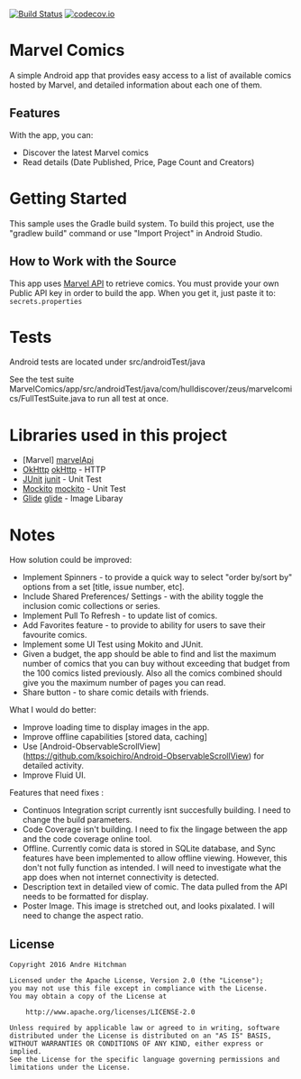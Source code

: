 [![Build Status](https://travis-ci.org/SandBoxDeveloper/Marvel-Comics-App.svg?branch=master)](https://travis-ci.org/SandBoxDeveloper/Marvel-Comics-App)
[![codecov.io](https://codecov.io/github/SandBoxDeveloper/Marvel-Comics-App/coverage.svg?branch=master)](https://codecov.io/github/SandBoxDeveloper/Marvel-Comics-App?branch=master)

# Marvel Comics
A simple Android app that provides easy access to a list of available comics hosted by Marvel, and detailed information about each one of them.

## Features

With the app, you can:
* Discover the latest Marvel comics
* Read details (Date Published, Price, Page Count and Creators)

# Getting Started

This sample uses the Gradle build system. To build this project, use the "gradlew build" command or use "Import Project" in Android Studio.


## How to Work with the Source

This app uses [Marvel API](http://developer.marvel.com/docs) to retrieve comics.
You must provide your own Public API key in order to build the app. When you get it, just paste it to:
    ```
    secrets.properties
    ```
# Tests

Android tests are located under src/androidTest/java

See the test suite MarvelComics/app/src/androidTest/java/com/hulldiscover/zeus/marvelcomics/FullTestSuite.java 
to run all test at once.

# Libraries used in this project

* [Marvel] [marvelApi]
* [OkHttp] [okHttp] - HTTP
* [JUnit] [junit] - Unit Test
* [Mockito] [mockito] - Unit Test
* [Glide] [glide] - Image Libaray


# Notes

How solution could be improved:

* Implement Spinners - to provide a quick way to select "order by/sort by" options from a set [title, issue number, etc]. 
* Include Shared Preferences/ Settings - with the ability toggle the inclusion comic collections or series.
* Implement Pull To Refresh - to update list of comics.
* Add Favorites feature - to provide to ability for users to save their favourite comics.
* Implement some UI Test using Mokito and JUnit.
* Given a budget, the app should be able to find and list the maximum number of comics that you can buy without exceeding that budget from the 100 comics listed previously. Also all the comics combined should give you the maximum number of pages you can read.
* Share button - to share comic details with friends.


What I would do better: 

* Improve loading time to display images in the app.
* Improve offline capabilities [stored data, caching]
* Use [Android-ObservableScrollView] (https://github.com/ksoichiro/Android-ObservableScrollView) for detailed activity. 
* Improve Fluid UI.


Features that need fixes :

* Continuos Integration script currently isnt succesfully building. I need to change the build parameters.
* Code Coverage isn't building. I need to fix the lingage between the app and the code coverage online tool.
* Offline. Currently comic data is stored in SQLite database, and Sync features have been implemented to allow offline viewing. However, this don't not fully function as intended. I will need to investigate what the app does when not internet connectivity is detected.
* Description text in detailed view of comic. The data pulled from the API needs to be formatted for display.
* Poster Image. This image is stretched out, and looks pixalated. I will need to change the aspect ratio.


## License

    Copyright 2016 Andre Hitchman

    Licensed under the Apache License, Version 2.0 (the "License");
    you may not use this file except in compliance with the License.
    You may obtain a copy of the License at

        http://www.apache.org/licenses/LICENSE-2.0

    Unless required by applicable law or agreed to in writing, software
    distributed under the License is distributed on an "AS IS" BASIS,
    WITHOUT WARRANTIES OR CONDITIONS OF ANY KIND, either express or implied.
    See the License for the specific language governing permissions and
    limitations under the License.


[marvelApi]: http://developer.marvel.com/
[okHttp]: https://github.com/square/okhttp
[junit]: https://github.com/junit-team/junit
[mockito]: https://github.com/mockito/mockito
[Glide]: https://github.com/bumptech/glide

